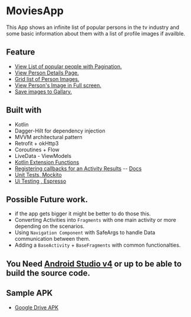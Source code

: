 # MoviesApp

This App shows an infinite list of popular persons in the tv industry and some basic information about them with a list of profile images if availble.

## Feature
* [View List of popular people with Pagination.](https://github.com/EsmaeelNabil/MoviesApp/tree/master/app/src/main/java/com/esmaeel/moviesapp/ui/PopularPersonsPage)
* [View Person Details Page.](https://github.com/EsmaeelNabil/MoviesApp/tree/master/app/src/main/java/com/esmaeel/moviesapp/ui/PersonDetailsPage)
* [Grid list of Person Images.](https://github.com/EsmaeelNabil/MoviesApp/tree/master/app/src/main/java/com/esmaeel/moviesapp/ui/PersonDetailsPage)
* [View Person's Image in Full screen.](https://github.com/EsmaeelNabil/MoviesApp/tree/master/app/src/main/java/com/esmaeel/moviesapp/ui/FullImagePage)
* [Save images to Gallary.](https://github.com/EsmaeelNabil/MoviesApp/blob/master/app/src/main/java/com/esmaeel/moviesapp/Utils/ImageSaver.kt)

## Built with
  - Kotlin
  - Dagger-Hilt for dependency injection
  - MVVM architectural pattern
  - Retrofit + okHttp3
  - Coroutines + Flow
  - LiveData - ViewModels
  - [Kotlin Extension Functions](https://github.com/EsmaeelNabil/MoviesApp/blob/master/app/src/main/java/com/esmaeel/moviesapp/Utils/Extensions.kt)
  - [Registering callbacks for an Activity Results](https://github.com/EsmaeelNabil/MoviesApp/blob/master/app/src/main/java/com/esmaeel/moviesapp/ui/PersonDetailsPage/PersonDetailsActivity.kt) -- [Docs](https://developer.android.com/training/basics/intents/result#register)
  - [Unit Tests, Mockito](https://github.com/EsmaeelNabil/MoviesApp/tree/master/app/src/test/java/com/esmaeel/moviesapp)
  - [Ui Testing , Espresso](https://github.com/EsmaeelNabil/MoviesApp/tree/master/app/src/androidTest/java/com/esmaeel/moviesapp)
 
## Possible Future work.
* if the app gets bigger it might be better to do those this.
* Converting Activities into `Fragments` with one main activity or more depending on the scenarios.
* Using `Navigation Component` with SafeArgs to handle Data communication between them.
* Adding a `BaseActivity` + `BaseFragments` with common functionalties.


## You Need [Android Studio v4](https://developer.android.com/studio#downloads) or up to be able to build the source code.



## Sample APK
* [Google Drive APK](https://drive.google.com/file/d/1r4CJTikZ7ZtjVt9C7AkDDlZX_HNHoRA_/view?usp=sharing)





